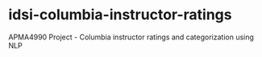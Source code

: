 # idsi-columbia-instructor-ratings
APMA4990 Project - Columbia instructor ratings and categorization using NLP
